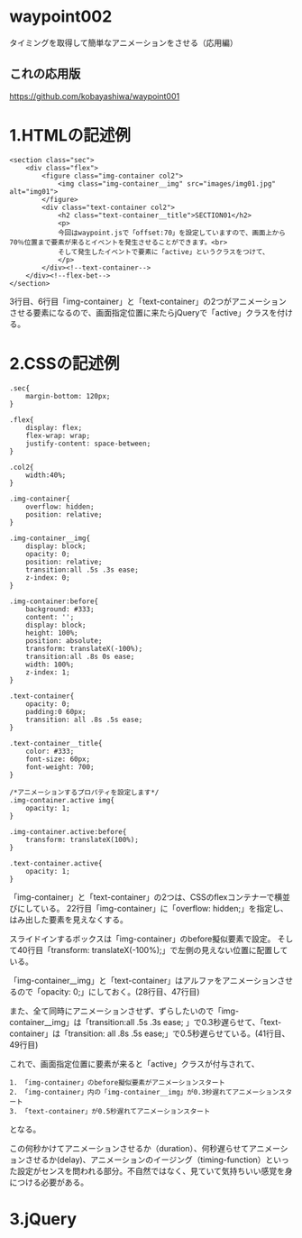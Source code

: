 # waypoint002
タイミングを取得して簡単なアニメーションをさせる（応用編）

## これの応用版
https://github.com/kobayashiwa/waypoint001

# 1.HTMLの記述例
```
<section class="sec">
    <div class="flex">
        <figure class="img-container col2">
            <img class="img-container__img" src="images/img01.jpg" alt="img01">
        </figure>
        <div class="text-container col2">
            <h2 class="text-container__title">SECTION01</h2>
            <p>
            今回はwaypoint.jsで「offset:70」を設定していますので、画面上から70％位置まで要素が来るとイベントを発生させることができます。<br>
            そして発生したイベントで要素に「active」というクラスをつけて、
            </p>
        </div><!--text-container-->
    </div><!--flex-bet-->
</section>
```
3行目、6行目「img-container」と「text-container」の2つがアニメーションさせる要素になるので、画面指定位置に来たらjQueryで「active」クラスを付ける。

# 2.CSSの記述例
```
.sec{
    margin-bottom: 120px;
}
 
.flex{
    display: flex;
    flex-wrap: wrap;
    justify-content: space-between;
}
 
.col2{
    width:40%;
}
 
.img-container{
    overflow: hidden;
    position: relative;
}
 
.img-container__img{
    display: block;
    opacity: 0;
    position: relative;
    transition:all .5s .3s ease; 
    z-index: 0;
}
 
.img-container:before{
    background: #333;
    content: '';
    display: block;
    height: 100%;
    position: absolute;
    transform: translateX(-100%);
    transition:all .8s 0s ease; 
    width: 100%;
    z-index: 1;     
}
 
.text-container{
    opacity: 0;
    padding:0 60px;
    transition: all .8s .5s ease;
}
 
.text-container__title{
    color: #333;
    font-size: 60px;
    font-weight: 700;
}
 
/*アニメーションするプロパティを設定します*/
.img-container.active img{
    opacity: 1;
}
 
.img-container.active:before{
    transform: translateX(100%);        
}
 
.text-container.active{
    opacity: 1;
}
```
「img-container」と「text-container」の2つは、CSSのflexコンテナーで横並びにしている。
22行目「img-container」に「overflow: hidden;」を指定し、はみ出した要素を見えなくする。

スライドインするボックスは「img-container」のbefore擬似要素で設定。
そして40行目「transform: translateX(-100%);」で左側の見えない位置に配置している。

「img-container__img」と「text-container」はアルファをアニメーションさせるので「opacity: 0;」にしておく。(28行目、47行目)

また、全て同時にアニメーションさせず、ずらしたいので「img-container__img」は「transition:all .5s .3s ease; 」で0.3秒遅らせて、「text-container」は「transition: all .8s .5s ease;」で0.5秒遅らせている。(41行目、49行目)

これで、画面指定位置に要素が来ると「active」クラスが付与されて、
```
1. 「img-container」のbefore擬似要素がアニメーションスタート
2. 「img-container」内の「img-container__img」が0.3秒遅れてアニメーションスタート
3. 「text-container」が0.5秒遅れてアニメーションスタート
```
となる。

この何秒かけてアニメーションさせるか（duration）、何秒遅らせてアニメーションさせるか(delay)、アニメーションのイージング（timing-function）といった設定がセンスを問われる部分。不自然ではなく、見ていて気持ちいい感覚を身につける必要がある。

# 3.jQuery
